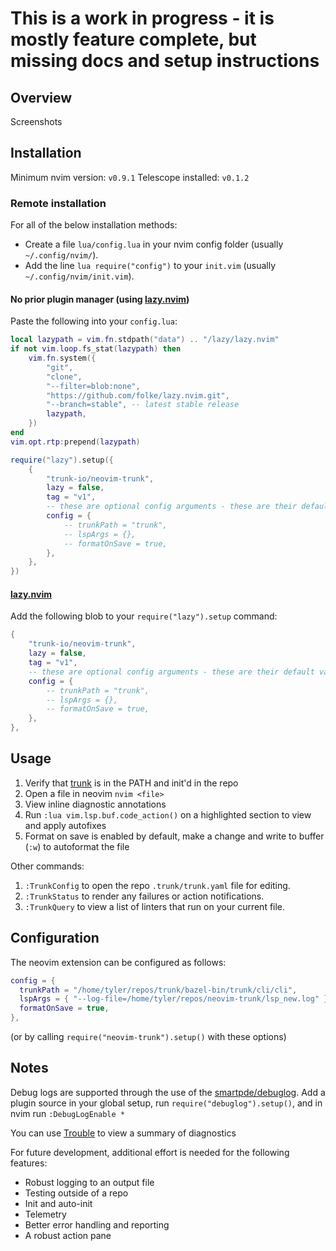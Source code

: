 # This is a work in progress - it is mostly feature complete, but missing docs and setup instructions
## Overview

Screenshots

## Installation

Minimum nvim version: `v0.9.1`
Telescope installed: `v0.1.2`

### Remote installation

For all of the below installation methods:

- Create a file `lua/config.lua` in your nvim config folder (usually `~/.config/nvim/`).
- Add the line `lua require("config")` to your `init.vim` (usually `~/.config/nvim/init.vim`).

#### No prior plugin manager (using [lazy.nvim](https://github.com/folke/lazy.nvim))

Paste the following into your `config.lua`:
```lua
local lazypath = vim.fn.stdpath("data") .. "/lazy/lazy.nvim"
if not vim.loop.fs_stat(lazypath) then
	vim.fn.system({
		"git",
		"clone",
		"--filter=blob:none",
		"https://github.com/folke/lazy.nvim.git",
		"--branch=stable", -- latest stable release
		lazypath,
	})
end
vim.opt.rtp:prepend(lazypath)

require("lazy").setup({
	{
		"trunk-io/neovim-trunk",
		lazy = false,
		tag = "v1",
		-- these are optional config arguments - these are their default values
		config = {
			-- trunkPath = "trunk",
			-- lspArgs = {},
			-- formatOnSave = true,
		},
	},
})
```

#### [lazy.nvim](https://github.com/folke/lazy.nvim)
Add the following blob to your `require("lazy").setup` command:
```lua
{
	"trunk-io/neovim-trunk",
	lazy = false,
	tag = "v1",
	-- these are optional config arguments - these are their default values
	config = {
		-- trunkPath = "trunk",
		-- lspArgs = {},
		-- formatOnSave = true,
	},
},
```

## Usage

1. Verify that [trunk](https://docs.trunk.io/cli) is in the PATH and init'd in the repo
2. Open a file in neovim `nvim <file>`
3. View inline diagnostic annotations
4. Run `:lua vim.lsp.buf.code_action()` on a highlighted section to view and apply autofixes
5. Format on save is enabled by default, make a change and write to buffer (`:w`) to autoformat the file

Other commands:

1. `:TrunkConfig` to open the repo `.trunk/trunk.yaml` file for editing.
2. `:TrunkStatus` to render any failures or action notifications.
3. `:TrunkQuery` to view a list of linters that run on your current file.

## Configuration

The neovim extension can be configured as follows:

```lua
config = {
  trunkPath = "/home/tyler/repos/trunk/bazel-bin/trunk/cli/cli",
  lspArgs = { "--log-file=/home/tyler/repos/neovim-trunk/lsp_new.log" },
  formatOnSave = true,
},
```

(or by calling `require("neovim-trunk").setup()` with these options)

## Notes

Debug logs are supported through the use of the [smartpde/debuglog](https://github.com/smartpde/debuglog). Add a plugin source in your global setup, run `require("debuglog").setup()`, and in nvim run `:DebugLogEnable *`

You can use [Trouble](https://github.com/folke/trouble.nvim) to view a summary of diagnostics

For future development, additional effort is needed for the following features:

- Robust logging to an output file
- Testing outside of a repo
- Init and auto-init
- Telemetry
- Better error handling and reporting
- A robust action pane
